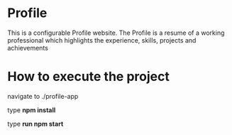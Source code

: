 # Profile
This is a configurable Profile website. The Profile is a resume of a working professional which highlights the experience, skills, projects and achievements
# How to execute the project
navigate to ./profile-app

type **npm install**

type **run npm start**
